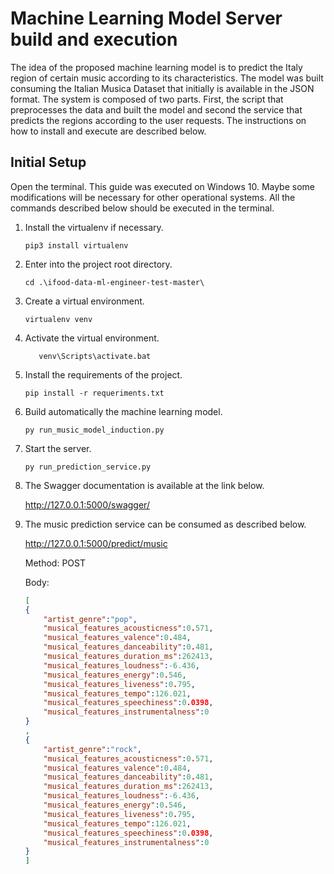 # Machine Learning Model Server build and execution

The idea of the proposed machine learning model is to predict the Italy region of certain music according to its characteristics. The model was built consuming the Italian Musica Dataset that initially is available in the JSON format. The system is composed of two parts. First, the script that preprocesses the data and built the model and second the service that predicts the regions according to the user requests. The instructions on how to install and execute are described below. 

## Initial Setup

Open the terminal. This guide was executed on Windows 10. Maybe some modifications will be necessary for other operational systems.
All the commands described below should be executed in the terminal.

1. Install the virtualenv if necessary.
    ```
    pip3 install virtualenv
    ```
   
2. Enter into the project root directory.
    ```
    cd .\ifood-data-ml-engineer-test-master\
    ```
    
3. Create a virtual environment.
    ```
    virtualenv venv
    ```
4. Activate the virtual environment.
    ```
       venv\Scripts\activate.bat
    ```

5. Install the requirements of the project.
    ```
   pip install -r requeriments.txt
   ```
 
6. Build automatically the machine learning model.
    ```
   py run_music_model_induction.py
   ```
 
 7. Start the server.
    ```
    py run_prediction_service.py
    ```
    
 8. The Swagger documentation is available at the link below. 
     
    http://127.0.0.1:5000/swagger/
    
    
9. The music prediction service can be consumed as described below.
      
    http://127.0.0.1:5000/predict/music
    
     Method: POST
     
    Body:
    ```json    
   [
    {
        "artist_genre":"pop", 
        "musical_features_acousticness":0.571, 
        "musical_features_valence":0.484, 
        "musical_features_danceability":0.481, 
        "musical_features_duration_ms":262413, 
        "musical_features_loudness":-6.436, 
        "musical_features_energy":0.546, 
        "musical_features_liveness":0.795, 
        "musical_features_tempo":126.021, 
        "musical_features_speechiness":0.0398, 
        "musical_features_instrumentalness":0
    }
   , 
    {
        "artist_genre":"rock", 
        "musical_features_acousticness":0.571, 
        "musical_features_valence":0.484, 
        "musical_features_danceability":0.481, 
        "musical_features_duration_ms":262413, 
        "musical_features_loudness":-6.436, 
        "musical_features_energy":0.546, 
        "musical_features_liveness":0.795, 
        "musical_features_tempo":126.021, 
        "musical_features_speechiness":0.0398, 
        "musical_features_instrumentalness":0 
    }
   ]
   ```
















